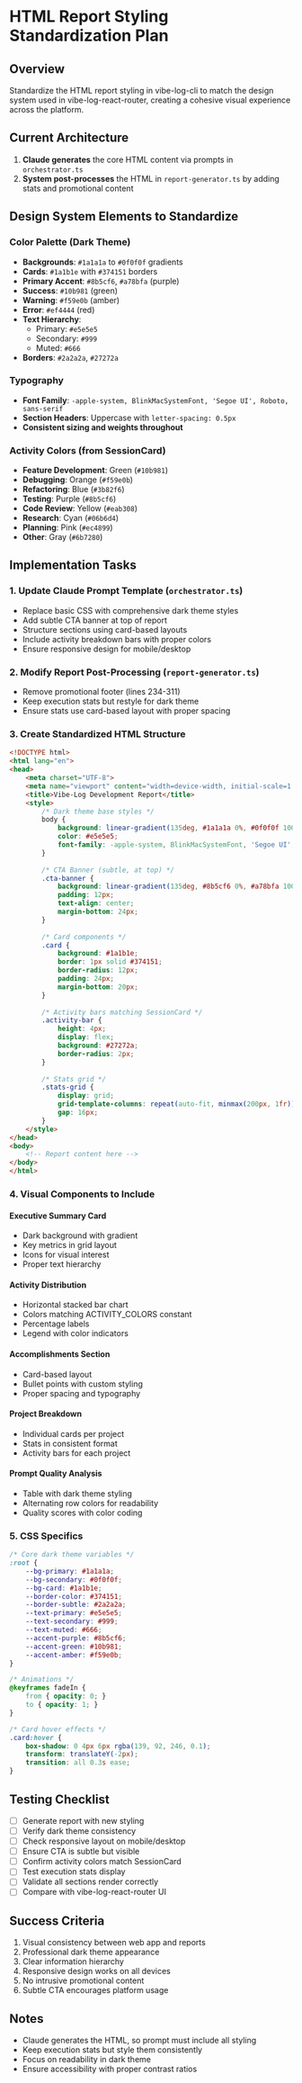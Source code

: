 # HTML Report Styling Standardization Plan

## Overview
Standardize the HTML report styling in vibe-log-cli to match the design system used in vibe-log-react-router, creating a cohesive visual experience across the platform.

## Current Architecture
1. **Claude generates** the core HTML content via prompts in `orchestrator.ts`
2. **System post-processes** the HTML in `report-generator.ts` by adding stats and promotional content

## Design System Elements to Standardize

### Color Palette (Dark Theme)
- **Backgrounds**: `#1a1a1a` to `#0f0f0f` gradients
- **Cards**: `#1a1b1e` with `#374151` borders  
- **Primary Accent**: `#8b5cf6`, `#a78bfa` (purple)
- **Success**: `#10b981` (green)
- **Warning**: `#f59e0b` (amber)
- **Error**: `#ef4444` (red)
- **Text Hierarchy**: 
  - Primary: `#e5e5e5`
  - Secondary: `#999`
  - Muted: `#666`
- **Borders**: `#2a2a2a`, `#27272a`

### Typography
- **Font Family**: `-apple-system, BlinkMacSystemFont, 'Segoe UI', Roboto, sans-serif`
- **Section Headers**: Uppercase with `letter-spacing: 0.5px`
- **Consistent sizing and weights throughout**

### Activity Colors (from SessionCard)
- **Feature Development**: Green (`#10b981`)
- **Debugging**: Orange (`#f59e0b`) 
- **Refactoring**: Blue (`#3b82f6`)
- **Testing**: Purple (`#8b5cf6`)
- **Code Review**: Yellow (`#eab308`)
- **Research**: Cyan (`#06b6d4`)
- **Planning**: Pink (`#ec4899`)
- **Other**: Gray (`#6b7280`)

## Implementation Tasks

### 1. Update Claude Prompt Template (`orchestrator.ts`)
- Replace basic CSS with comprehensive dark theme styles
- Add subtle CTA banner at top of report
- Structure sections using card-based layouts
- Include activity breakdown bars with proper colors
- Ensure responsive design for mobile/desktop

### 2. Modify Report Post-Processing (`report-generator.ts`)
- Remove promotional footer (lines 234-311)
- Keep execution stats but restyle for dark theme
- Ensure stats use card-based layout with proper spacing

### 3. Create Standardized HTML Structure

```html
<!DOCTYPE html>
<html lang="en">
<head>
    <meta charset="UTF-8">
    <meta name="viewport" content="width=device-width, initial-scale=1.0">
    <title>Vibe-Log Development Report</title>
    <style>
        /* Dark theme base styles */
        body {
            background: linear-gradient(135deg, #1a1a1a 0%, #0f0f0f 100%);
            color: #e5e5e5;
            font-family: -apple-system, BlinkMacSystemFont, 'Segoe UI', Roboto, sans-serif;
        }
        
        /* CTA Banner (subtle, at top) */
        .cta-banner {
            background: linear-gradient(135deg, #8b5cf6 0%, #a78bfa 100%);
            padding: 12px;
            text-align: center;
            margin-bottom: 24px;
        }
        
        /* Card components */
        .card {
            background: #1a1b1e;
            border: 1px solid #374151;
            border-radius: 12px;
            padding: 24px;
            margin-bottom: 20px;
        }
        
        /* Activity bars matching SessionCard */
        .activity-bar {
            height: 4px;
            display: flex;
            background: #27272a;
            border-radius: 2px;
        }
        
        /* Stats grid */
        .stats-grid {
            display: grid;
            grid-template-columns: repeat(auto-fit, minmax(200px, 1fr));
            gap: 16px;
        }
    </style>
</head>
<body>
    <!-- Report content here -->
</body>
</html>
```

### 4. Visual Components to Include

#### Executive Summary Card
- Dark background with gradient
- Key metrics in grid layout
- Icons for visual interest
- Proper text hierarchy

#### Activity Distribution
- Horizontal stacked bar chart
- Colors matching ACTIVITY_COLORS constant
- Percentage labels
- Legend with color indicators

#### Accomplishments Section
- Card-based layout
- Bullet points with custom styling
- Proper spacing and typography

#### Project Breakdown
- Individual cards per project
- Stats in consistent format
- Activity bars for each project

#### Prompt Quality Analysis
- Table with dark theme styling
- Alternating row colors for readability
- Quality scores with color coding

### 5. CSS Specifics

```css
/* Core dark theme variables */
:root {
    --bg-primary: #1a1a1a;
    --bg-secondary: #0f0f0f;
    --bg-card: #1a1b1e;
    --border-color: #374151;
    --border-subtle: #2a2a2a;
    --text-primary: #e5e5e5;
    --text-secondary: #999;
    --text-muted: #666;
    --accent-purple: #8b5cf6;
    --accent-green: #10b981;
    --accent-amber: #f59e0b;
}

/* Animations */
@keyframes fadeIn {
    from { opacity: 0; }
    to { opacity: 1; }
}

/* Card hover effects */
.card:hover {
    box-shadow: 0 4px 6px rgba(139, 92, 246, 0.1);
    transform: translateY(-2px);
    transition: all 0.3s ease;
}
```

## Testing Checklist
- [ ] Generate report with new styling
- [ ] Verify dark theme consistency
- [ ] Check responsive layout on mobile/desktop
- [ ] Ensure CTA is subtle but visible
- [ ] Confirm activity colors match SessionCard
- [ ] Test execution stats display
- [ ] Validate all sections render correctly
- [ ] Compare with vibe-log-react-router UI

## Success Criteria
1. Visual consistency between web app and reports
2. Professional dark theme appearance
3. Clear information hierarchy
4. Responsive design works on all devices
5. No intrusive promotional content
6. Subtle CTA encourages platform usage

## Notes
- Claude generates the HTML, so prompt must include all styling
- Keep execution stats but style them consistently
- Focus on readability in dark theme
- Ensure accessibility with proper contrast ratios